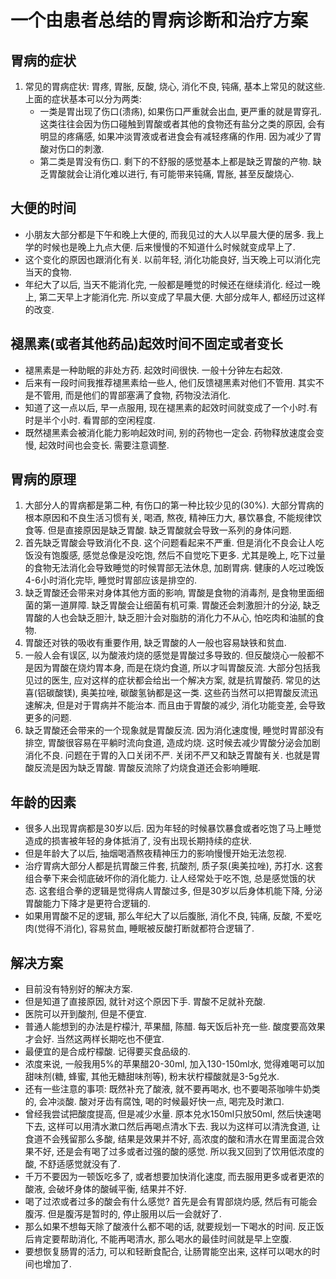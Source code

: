 # 一个由患者总结的胃病诊断和治疗方案

## 胃病的症状

1. 常见的胃病症状: 胃疼, 胃胀, 反酸, 烧心, 消化不良, 钝痛, 基本上常见的就这些.上面的症状基本可以分为两类:
   - 一类是胃出现了伤口(溃疡), 如果伤口严重就会出血, 更严重的就是胃穿孔. 这类往往会因为伤口碰触到胃酸或者其他的食物还有盐分之类的原因, 会有明显的疼痛感, 如果冲淡胃液或者进食会有减轻疼痛的作用. 因为减少了胃酸对伤口的刺激.
   - 第二类是胃没有伤口. 剩下的不舒服的感觉基本上都是缺乏胃酸的产物. 缺乏胃酸就会让消化难以进行, 有可能带来钝痛, 胃胀, 甚至反酸烧心.
## 大便的时间
- 小朋友大部分都是下午和晚上大便的, 而我见过的大人以早晨大便的居多. 我上学的时候也是晚上九点大便. 后来慢慢的不知道什么时候就变成早上了.
- 这个变化的原因也跟消化有关. 以前年轻, 消化功能良好, 当天晚上可以消化完当天的食物.
- 年纪大了以后, 当天不能消化完, 一般都是睡觉的时候还在继续消化. 经过一晚上, 第二天早上才能消化完. 所以变成了早晨大便. 大部分成年人, 都经历过这样的改变.
## 褪黑素(或者其他药品)起效时间不固定或者变长
- 褪黑素是一种助眠的非处方药. 起效时间很快. 一般十分钟左右起效.
- 后来有一段时间我推荐褪黑素给一些人, 他们反馈褪黑素对他们不管用. 其实不是不管用, 而是他们的胃部塞满了食物, 药物没法消化.
- 知道了这一点以后, 早一点服用, 现在褪黑素的起效时间就变成了一个小时.有时是半个小时. 看胃部的空闲程度.
- 既然褪黑素会被消化能力影响起效时间, 别的药物也一定会. 药物释放速度会变慢, 起效时间也会变长. 需要注意调整.

## 胃病的原理

1. 大部分人的胃病都是第二种, 有伤口的第一种比较少见的(30%). 大部分胃病的根本原因和不良生活习惯有关, 喝酒, 熬夜, 精神压力大, 暴饮暴食, 不能规律饮食等. 但是直接原因是缺乏胃酸. 缺乏胃酸就会导致一系列的身体问题.
2. 首先缺乏胃酸会导致消化不良. 这个问题看起来不严重. 但是消化不良会让人吃饭没有饱腹感, 感觉总像是没吃饱, 然后不自觉吃下更多. 尤其是晚上, 吃下过量的食物无法消化会导致睡觉的时候胃部无法休息, 加剧胃病. 健康的人吃过晚饭4-6小时消化完毕, 睡觉时胃部应该是排空的.
3. 缺乏胃酸还会带来对身体其他方面的影响,  胃酸是食物的消毒剂, 是食物里面细菌的第一道屏障. 缺乏胃酸会让细菌有机可乘. 胃酸还会刺激胆汁的分泌, 缺乏胃酸的人也会缺乏胆汁, 缺乏胆汁会对脂肪的消化力不从心, 怕吃肉和油腻的食物. 
4. 胃酸还对铁的吸收有重要作用, 缺乏胃酸的人一般也容易缺铁和贫血.
5. 一般人会有误区, 以为酸液灼烧的感觉是胃酸过多导致的. 但反酸烧心一般都不是因为胃酸在烧灼胃本身, 而是在烧灼食道, 所以才叫胃酸反流. 大部分包括我见过的医生, 应对这样的症状都会给出一个解决方案, 就是抗胃酸药. 常见的达喜(铝碳酸镁), 奥美拉唑, 碳酸氢钠都是这一类. 这些药当然可以把胃酸反流迅速解决, 但是对于胃病并不能治本. 而且由于胃酸的减少, 消化功能变差, 会导致更多的问题.
6. 缺乏胃酸还会带来的一个现象就是胃酸反流. 因为消化速度慢, 睡觉时胃部没有排空, 胃酸很容易在平躺时流向食道, 造成灼烧. 这时候去减少胃酸分泌会加剧消化不良. 问题在于胃的入口关闭不严. 关闭不严又和缺乏胃酸有关. 也就是胃酸反流是因为缺乏胃酸. 胃酸反流除了灼烧食道还会影响睡眠.

## 年龄的因素

- 很多人出现胃病都是30岁以后. 因为年轻的时候暴饮暴食或者吃饱了马上睡觉造成的损害被年轻的身体抵消了, 没有出现长期持续的症状.
- 但是年龄大了以后, 抽烟喝酒熬夜精神压力的影响慢慢开始无法忽视.
- 治疗胃病大部分人都是抗胃酸三件套, 抗酸剂, 质子泵(奥美拉唑), 苏打水. 这套组合拳下来会彻底破坏你的消化能力. 让人经常处于吃不饱, 总是感觉饿的状态. 这套组合拳的逻辑是觉得病人胃酸过多, 但是30岁以后身体机能下降, 分泌胃酸能力下降才是更符合逻辑的.
- 如果用胃酸不足的逻辑, 那么年纪大了以后腹胀, 消化不良, 钝痛, 反酸, 不爱吃肉(觉得不消化), 容易贫血, 睡眠被反酸打断就都符合逻辑了.

## 解决方案

- 目前没有特别好的解决方案.
- 但是知道了直接原因, 就针对这个原因下手. 胃酸不足就补充酸. 
- 医院可以开到酸剂, 但是不便宜.
- 普通人能想到的办法是柠檬汁, 苹果醋, 陈醋. 每天饭后补充一些. 酸度要高效果才会好. 当然这两样长期吃也不便宜.
- 最便宜的是合成柠檬酸. 记得要买食品级的. 
- 浓度来说, 一般我用5%的苹果醋20-30ml, 加入130-150ml水, 觉得难喝可以加甜味剂(糖, 蜂蜜, 其他无糖甜味剂等), 粉末状柠檬酸就是3-5g兑水.
- 还有一些注意的事项: 既然补充了酸液, 就不要再喝水, 也不要喝茶咖啡牛奶类的, 会冲淡酸. 酸对牙齿有腐蚀, 喝的时候最好快一点, 喝完及时漱口.
- 曾经我尝试把酸度提高, 但是减少水量. 原本兑水150ml只放50ml, 然后快速喝下去, 这样可以用清水漱口然后再喝点清水下去. 我以为这样可以清洗食道, 让食道不会残留那么多酸, 结果是效果并不好, 高浓度的酸和清水在胃里面混合效果不好, 还是会有喝了过多或者过强的酸的感觉. 所以我又回到了饮用低浓度的酸, 不舒适感觉就没有了.
- 千万不要因为一顿饭吃多了, 或者想要加快消化速度, 而去服用更多或者更浓的酸液, 会破坏身体的酸碱平衡, 结果并不好.
- 喝了过浓或者过多的酸会有什么感觉? 首先是会有胃部烧灼感, 然后有可能会腹泻. 但是腹泻是暂时的, 停止服用以后一会就好了.
- 那么如果不想每天除了酸液什么都不喝的话, 就要规划一下喝水的时间. 反正饭后肯定要帮助消化, 不能再喝清水, 那么喝水的最佳时间就是早上空腹.
- 要想恢复肠胃的活力, 可以和轻断食配合, 让肠胃能空出来, 这样可以喝水的时间也增加了.
